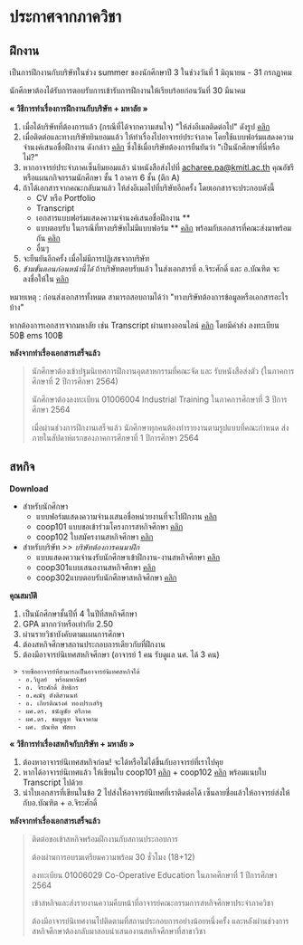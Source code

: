 # ประกาศจากภาควิชา

## ฝึกงาน 
เป็นการฝึกงานกับบริษัทในช่วง summer ของนักศึกษาปี 3 ในช่วงวันที่ 1 มิถุนายน - 31 กรกฏาคม

นักศึกษาต้องได้รับการตอบรับการเข้ารับการฝึกงานให้เรียบร้อยก่อนวันที่ 30 มีนาคม

**« วิธีการทำเรื่องการฝึกงานกับบริษัท + มหาลัย »**
1. เมื่อได้บริษัทที่ต้องการแล้ว (กรณีที่ได้จากความสนใจ) "ให้ส่งอีเมลติดต่อไป" ดังรูป [คลิก](https://github.com/TKishioru/KMITL/blob/main/0_Other/Document/%E0%B8%9D%E0%B8%B6%E0%B8%81%E0%B8%87%E0%B8%B2%E0%B8%99/%E0%B8%95%E0%B8%B1%E0%B8%A7%E0%B8%AD%E0%B8%A2%E0%B9%88%E0%B8%B2%E0%B8%87%E0%B8%AD%E0%B8%B5%E0%B9%80%E0%B8%A1%E0%B8%A5.jpg)
2. เมื่อติดต่อและทางบริษัทยินยอมแล้ว ให้ทำเรื่องไปอาจารย์ประจำภาค โดยใช้แบบฟอร์มแสดงความจำนงค์เสนอชื่อฝึกงาน ดังกล่าว [คลิก](https://github.com/TKishioru/KMITL/blob/main/0_Other/Document/%E0%B8%9D%E0%B8%B6%E0%B8%81%E0%B8%87%E0%B8%B2%E0%B8%99/%E0%B9%81%E0%B8%9A%E0%B8%9A%E0%B8%9F%E0%B8%AD%E0%B8%A3%E0%B9%8C%E0%B8%A1%E0%B9%81%E0%B8%AA%E0%B8%94%E0%B8%87%E0%B8%84%E0%B8%A7%E0%B8%B2%E0%B8%A1%E0%B8%88%E0%B8%B3%E0%B8%99%E0%B8%87%E0%B8%84%E0%B9%8C%E0%B9%80%E0%B8%AA%E0%B8%99%E0%B8%AD%E0%B8%8A%E0%B8%B7%E0%B9%88%E0%B8%AD%E0%B8%9D%E0%B8%B6%E0%B8%81%E0%B8%87%E0%B8%B2%E0%B8%99.doc) ซึ่งใช้เมื่อบริษัทต้องการยืนยันว่า "เป็นนักศึกษาที่นี่หรือไม่?"
3. หากอาจารย์ประจำภาคเซ็นยิมยอมแล้ว นำหนังสือส่งไปที่ acharee.pa@kmitl.ac.th คุณอัชรี หรือแผนกกิจกรรมนักศึกษา ชั้น 1 อาคาร 6 ชั้น (ตึก A)
4. ถ้าได้เอกสารจากคณะกลับมาแล้ว ให้ส่งอีเมลไปที่บริษัทอีกครั้ง โดยเอกสารจะประกอบดังนี้
    - CV หรือ Portfolio
    - Transcript
    - เอกสารแบบฟอร์มแสดงความจำนงค์เสนอชื่อฝึกงาน **
    - แบบตอบรับ ในกรณีที่ทางบริษัทไม่มีแบบฟอร์ม ** [คลิก](https://github.com/TKishioru/KMITL/blob/main/0_Other/Document/%E0%B8%9D%E0%B8%B6%E0%B8%81%E0%B8%87%E0%B8%B2%E0%B8%99/%E0%B9%81%E0%B8%9A%E0%B8%9A%E0%B8%95%E0%B8%AD%E0%B8%9A%E0%B8%A3%E0%B8%B1%E0%B8%9A.docx) พร้อมกับเอกสารที่คณะส่งมาพร้อมกัน [คลิก](https://github.com/TKishioru/KMITL/blob/main/0_Other/Document/%E0%B8%9D%E0%B8%B6%E0%B8%81%E0%B8%87%E0%B8%B2%E0%B8%99/%E0%B9%81%E0%B8%9A%E0%B8%9A%E0%B8%95%E0%B8%AD%E0%B8%9A%E0%B8%A3%E0%B8%B1%E0%B8%9A%E0%B8%99%E0%B8%B1%E0%B8%81%E0%B8%A8%E0%B8%B6%E0%B8%81%E0%B8%A9%E0%B8%B2%E0%B9%80%E0%B8%82%E0%B9%89%E0%B8%B2%E0%B8%9D%E0%B8%B6%E0%B8%81%E0%B8%87%E0%B8%B2%E0%B8%99(%E0%B8%99%E0%B8%B1%E0%B8%81%E0%B8%A8%E0%B8%B6%E0%B8%81%E0%B8%A9%E0%B8%B2%E0%B8%82%E0%B8%AD%E0%B9%80%E0%B8%AD%E0%B8%87).pdf)
    - อื่นๆ
5. จะยืนยันอีกครั้ง เมื่อไม่มีการปฏิเสธจากบริษัท
6. *ข้ามขั้นตอนก่อนหน้านี้ได้* ถ้าบริษัทตอบรับแล้ว ในส่งเอกสารที่ อ.จิระศักดิ์ และ อ.บัณฑิต จะลงชื่อให้ใน [คลิก](http://www.ce.kmitl.ac.th/InternSummary.html)

หมายเหตุ : ก่อนส่งเอกสารทั้งหมด สามารถสอบถามได้ว่า "ทางบริษัทต้องการข้อมูลหรือเอกสารอะไรบ้าง"

หากต้องการเอกสารจากมหาลัย เช่น Transcript ผ่านทางออนไลน์ [คลิก](https://drive.google.com/file/d/1bNekSLwtInmBvQUyLLCVJgLCUcsb27cB/view) โดยมีค่าส่ง ลงทะเบียน 50฿ ems 100฿

**หลังจากทำเรื่องเอกสารเสร็จแล้ว**
> นักศึกษาต้องเข้าปฐมนิเทศการฝึกงานอุตสาหกรรมที่คณะจัด และ รับหนังสือส่งตัว (ในภาคการศึกษาที่ 2 ปีการศึกษา 2564)
> 
> นักศึกษาต้องลงทะเบียน 01006004 Industrial Training ในภาคการศึกษาที่ 3 ปีการศึกษา 2564
> 
> เมื่อผ่านช่วงการฝึกงานเสร็จแล้ว นักศึกษาทุกคนต้องทำรายงานตามรูปแบบที่คณะกำหนด ส่งภายในสัปดาห์แรกของภาคการศึกษาที่ 1 ปีการศึกษา 2564 

## สหกิจ

**Download**
- สำหรับนักศึกษา
  - แบบฟอร์มแสดงความจำนงเสนอชื่อหน่วยงานที่จะไปฝึกงาน [คลิก](https://drive.google.com/file/d/1VAk8_UAhd6AV7yMHqZboj-9D0pK1EOZk/view)
  - coop101 แบบขอเข้าร่วมโครงการสหกิจศึกษา [คลิก](https://github.com/TKishioru/KMITL/blob/main/0_Other/Document/%E0%B8%AA%E0%B8%AB%E0%B8%81%E0%B8%B4%E0%B8%88/coop.101%E0%B9%83%E0%B8%9A%E0%B8%82%E0%B8%AD%E0%B8%A3%E0%B9%88%E0%B8%A7%E0%B8%A1%E0%B8%A3%E0%B9%88%E0%B8%A7%E0%B8%A1.pdf)
  - coop102 ใบสมัครงานสหกิจศึกษา [คลิก](https://github.com/TKishioru/KMITL/blob/main/0_Other/Document/%E0%B8%AA%E0%B8%AB%E0%B8%81%E0%B8%B4%E0%B8%88/coop.102%E0%B9%83%E0%B8%9A%E0%B8%AA%E0%B8%A1%E0%B8%B1%E0%B8%84%E0%B8%A3%E0%B8%87%E0%B8%B2%E0%B8%99%E0%B8%AA%E0%B8%AB%E0%B8%81%E0%B8%B4%E0%B8%88.pdf)
- สำหรับบริษัท *>> บริษัทต้องการคนมาฝึก*
  - แบบแสดงความจํานงรับนักศึกษาเข้าฝึกงาน-งานสหกิจศึกษา [คลิก](https://drive.google.com/file/d/1rKcwT6tFSbPEj4VImBDL1DCfzqnuwUkL/view)
  - coop301แบบเสนองานสหกิจศึกษา [คลิก](https://drive.google.com/file/d/1UkZmKkyC_iTqPrTTp5QOW-F3506LZRQ4/view)
  - coop302แบบตอบรับนักศึกษาสหกิจศึกษา [คลิก](https://drive.google.com/file/d/1-CMpPuTsiCrUUav6SAoICx2udpDFc62I/view)

**คุณสมบัติ**
  1. เป็นนักศึกษาชั้นปีที่ 4 ในปีที่สหกิจศึกษา
  2. GPA มากกว่าหรือเท่ากับ 2.50
  3. ผ่านรายวิชาบังคับตามแผนการศึกษา
  4. ต้องสหกิจศึกษาสถานประกอบการเดียวกับที่ฝึกงาน
  5. ต้องมีอาจารย์นิเทศสหกิจศึกษา (อาจารย์ 1 คน รับดูแล นศ. ได้ 3 คน)
 ```
  > รายชื่ออาจารย์ที่สามารถเป็นอาจารย์นิเทศสหกิจได้
   - อ.วิบูลย์  พร้อมพานิชย์
   - อ. จิระศักดิ์ สิทธิกร
   - อ.คณัฐ ตังติสานนท์
   - อ. เกียรติณรงค์ ทองประเสริฐ
   - ผศ.ดร. ธนัญชัย ตรีภาค
   - ผศ.ดร. ชมพูนุท จินจาคาม
   - ผศ. บัณฑิต พัสยา
 ```

**« วิธีการทำเรื่องสหกิจกับบริษัท + มหาลัย »**
1. ต้องหาอาจารย์นิเทศสหกิจก่อน! จะได้หรือไม่ได้ขึ้นกับอาจารย์ที่เราไปคุย
2. หากได้อาจารย์นิเทศแล้ว ให้เขียนใบ coop101 [คลิก](https://github.com/TKishioru/KMITL/blob/main/0_Other/Document/%E0%B8%AA%E0%B8%AB%E0%B8%81%E0%B8%B4%E0%B8%88/coop.101%E0%B9%83%E0%B8%9A%E0%B8%82%E0%B8%AD%E0%B8%A3%E0%B9%88%E0%B8%A7%E0%B8%A1%E0%B8%A3%E0%B9%88%E0%B8%A7%E0%B8%A1.pdf) + coop102 [คลิก](https://github.com/TKishioru/KMITL/blob/main/0_Other/Document/%E0%B8%AA%E0%B8%AB%E0%B8%81%E0%B8%B4%E0%B8%88/coop.102%E0%B9%83%E0%B8%9A%E0%B8%AA%E0%B8%A1%E0%B8%B1%E0%B8%84%E0%B8%A3%E0%B8%87%E0%B8%B2%E0%B8%99%E0%B8%AA%E0%B8%AB%E0%B8%81%E0%B8%B4%E0%B8%88.pdf) พร้อมแนบใบ Transcript ไปด้วย
3. นำใบเอกสารที่เขียนในข้อ 2 ไปส่งให้อาจารย์นิเทศที่เราติดต่อได้ เซ็นลายชื่อแล้วให้อาจารย์ส่งให้กับอ.บัณฑิต + อ.จิระศักดิ์

**หลังจากทำเรื่องเอกสารเสร็จแล้ว**
> ติดต่อขอเข้าสหกิจพร้อมฝึกงานกับสถานประกอบการ
> 
> ต้องผ่านการอบรมเตรียมความพร้อม 30 ชั่วโมง (18+12)
> 
> ลงทะเบียน 01006029 Co-Operative Education ในภาคศึกษาที่ 1 ปีการศึกษา 2564
> 
> เข้าสหกิจและส่งรายงานความคืบหน้าที่อาจารย์คณะกรรมการสหกิจศึกษาประจำภาควิชา
> 
> ต้องมีอาจารย์นิเทศงานไปติดตามที่สถานประกอบการอย่างน้อยหนึ่งครั้ง และหลังผ่านช่วงการสหกิจศึกษาต้องกลับมาสอบนำเสนองานสหกิจศึกษาที่สาขาวิชา
